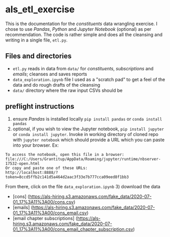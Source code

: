 # als_etl_exercise

This is the documentation for the *constituents* data wrangling exercise. I chose to use *Pandas*, *Python* and *Jupyter Notebook* (optional) 
as per recommendation. The code is rather simple and does all the cleansing and writing in a single file, `etl.py`.

## Files and directories
- `etl.py` reads in data from `data/` for *constituents*, *subscriptions* and *emails*; cleanses and saves reports
- `data_exploration.ipynb` file I used as a "scratch pad" to get a feel of the data and do rough drafts of the cleansing
- `data/` directory where the raw input CSVs should be

## preflight instructions
1) ensure *Pandas* is installed locally `pip install pandas` or `conda install pandas`
2) optional, if you wish to view the Jupyter notebook, `pip install jupyter` or `conda install jupyter`. Invoke in working directory of cloned repo with `jupyter notebook` which should provide a URL which you can paste into your browser. Ex:
```
To access the notebook, open this file in a browser:                           
file:///C:/Users/Grantitup/AppData/Roaming/jupyter/runtime/nbserver-17532-open.html 
Or copy and paste one of these URLs:                                           
http://localhost:8888/?token=8ccd5ffb2c141d5a464d2aac3f33e7b777cca09eed8f1bb3
```
From there, click on the file `data_exploration.ipynb`
3) download the data 
- [cons] (https://als-hiring.s3.amazonaws.com/fake_data/2020-07-01_17%3A11%3A00/cons.csv)
- [emails] (https://als-hiring.s3.amazonaws.com/fake_data/2020-07-01_17%3A11%3A00/cons_email.csv)
- [email chapter subscriptions] (https://als-hiring.s3.amazonaws.com/fake_data/2020-07-01_17%3A11%3A00/cons_email_chapter_subscription.csv)


